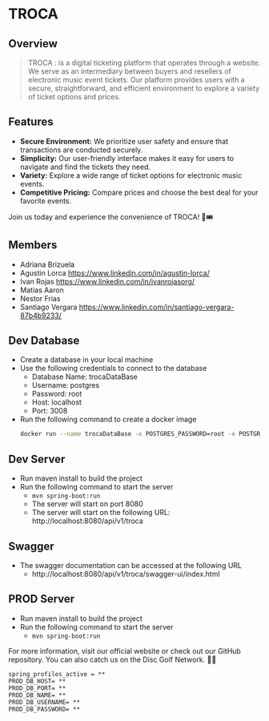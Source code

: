 # TROCA

## Overview

>TROCA
: is a digital ticketing platform that operates through a website. We serve as an intermediary between buyers and resellers of electronic music event tickets. Our platform provides users with a secure, straightforward, and efficient environment to explore a variety of ticket options and prices.

## Features
- **Secure Environment:** We prioritize user safety and ensure that transactions are conducted securely.
- **Simplicity:** Our user-friendly interface makes it easy for users to navigate and find the tickets they need.
- **Variety:** Explore a wide range of ticket options for electronic music events.
- **Competitive Pricing:** Compare prices and choose the best deal for your favorite events.

Join us today and experience the convenience of TROCA! 🎵🎟️

## Members
- Adriana Brizuela 
- Agustin Lorca https://www.linkedin.com/in/agustin-lorca/
- Ivan Rojas https://www.linkedin.com/in/ivanrojasorg/
- Matias Aaron 
- Nestor Frias
- Santiago Vergara https://www.linkedin.com/in/santiago-vergara-87b4b9233/



## Dev Database
- Create a database in your local machine
- Use the following credentials to connect to the database
  - Database Name: trocaDataBase
  - Username: postgres
  - Password: root
  - Host: localhost
  - Port: 3008
- Run the following command to create a docker image
  ```bash
  docker run --name trocaDataBase -e POSTGRES_PASSWORD=root -e POSTGRES_USER=postgres -e POSTGRES_DB=trocaDataBase -p 3008:5432 -d postgres
  ```
  
## Dev Server
- Run maven install to build the project
- Run the following command to start the server
  - `mvn spring-boot:run`
  - The server will start on port 8080
  - The server will start on the following URL: http://localhost:8080/api/v1/troca

## Swagger
- The swagger documentation can be accessed at the following URL
  - http://localhost:8080/api/v1/troca/swagger-ui/index.html

## PROD Server
- Run maven install to build the project
- Run the following command to start the server
  - `mvn spring-boot:run`

For more information, visit our official website or check out our GitHub repository. You can also catch us on the Disc Golf Network. 🚀🎉


```properties
spring_profiles_active = **   
PROD_DB_HOST= **
PROD_DB_PORT= **
PROD_DB_NAME= **
PROD_DB_USERNAME= **
PROD_DB_PASSWORD= **
```
